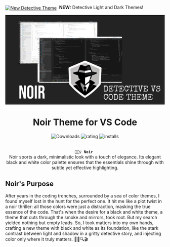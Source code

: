 <div align="left"><p><a href="https://sectorz.dev"><img alt="New Detective Theme" align="center" src="https://img.shields.io/badge/%F0%9F%95%B5%F0%9F%8F%BB%E2%80%8D%E2%99%80%EF%B8%8F-New%20Detective%20Themes-New?style=flat&labelColor=%232b2b2b&color=%23595959" /></a>&nbsp; <strong>NEW:</strong> Detective Light and Dark Themes! 
</p></div>

<div align="center">
<a align="center" href="https://sectorz.dev"><img align="center" src="https://raw.githubusercontent.com/SenpaiSumpie/noir/master/images/title.png" /></a>

# Noir Theme for VS Code

![Downloads](https://img.shields.io/visual-studio-marketplace/d/sectorz.noir-vs-code-theme?label=Downloads&colorA=2b2b2b&colorB=474747)
![rating](https://img.shields.io/visual-studio-marketplace/r/sectorz.noir-vs-code-theme?label=Ratings&colorA=2b2b2b&colorB=474747)
![installs](https://img.shields.io/visual-studio-marketplace/i/sectorz.noir-vs-code-theme?label=Installs&colorA=2b2b2b&colorB=474747)

</div>

<br>

<div align="center">
<strong><code>🕵🏻‍♀️ Noir </code></strong><br />
    <span>
        Noir sports a dark, minimalistic look with a touch of elegance. Its elegant black and white color palette ensures that the
        essentials shine through with subtle yet effective highlighting.
    </span>
</div>

## Noir's Purpose
 After years in the coding trenches, surrounded by a sea of color themes, I found myself lost in the hunt for the perfect one. It hit me like a plot twist in a noir thriller: all those colors were just a distraction, masking the true essence of the code. That's when the desire for a black and white theme, a theme that cuts through the smoke and mirrors, took root. But my search yielded nothing but empty leads. So, I took matters into my own hands, crafting a new theme with black and white as its foundation, like the stark contrast between light and shadow in a gritty detective story, and injecting color only where it truly matters. 🕵️‍♀️🔍🎬